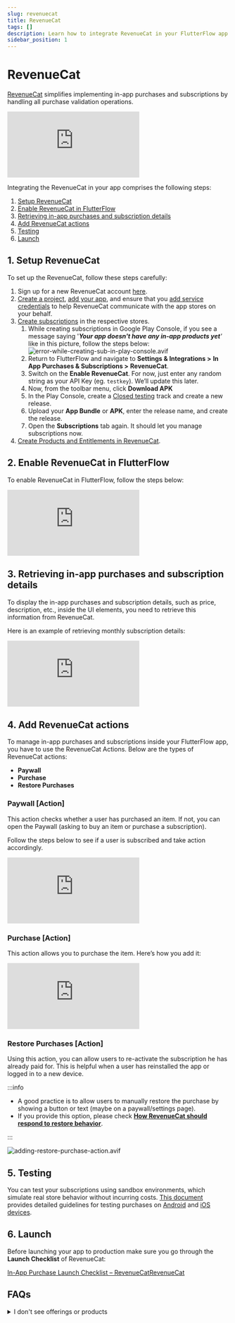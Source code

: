 ```yaml
---
slug: revenuecat
title: RevenueCat
tags: []
description: Learn how to integrate RevenueCat in your FlutterFlow app.
sidebar_position: 1
---
```


# RevenueCat

[RevenueCat](https://www.revenuecat.com/) simplifies implementing in-app purchases and subscriptions by handling all purchase validation operations.

<div style={{
    position: 'relative',
    paddingBottom: 'calc(56.67989417989418% + 41px)', // Keeps the aspect ratio and additional padding
    height: 0,
    width: '100%'}}>
    <iframe 
        src="https://demo.arcade.software/z3Fw57EiyR05PY6OPMG6?embed&show_copy_link=true"
        title=""
        style={{
            position: 'absolute',
            top: 0,
            left: 0,
            width: '100%',
            height: '100%',
            colorScheme: 'light'
        }}
        frameborder="0"
        loading="lazy"
        webkitAllowFullScreen
        mozAllowFullScreen
        allowFullScreen
        allow="clipboard-write">
    </iframe>
</div>
<p></p>

Integrating the RevenueCat in your app comprises the following steps:

1. [Setup RevenueCat](#1-setup-revenuecat)
2. [Enable RevenueCat in FlutterFlow](#2-enable-revenuecat-in-flutterflow)
3. [Retrieving in-app purchases and subscription details](#3-retrieving-in-app-purchases-and-subscription-details)
4. [Add RevenueCat actions](#4-add-revenuecat-actions)
5. [Testing](#5-testing)
6. [Launch](#6-launch)

## 1. Setup RevenueCat

To set up the RevenueCat, follow these steps carefully:

1. Sign up for a new RevenueCat account [here](https://app.revenuecat.com/).
2. [Create a project](https://www.revenuecat.com/docs/getting-started/quickstart#%EF%B8%8F-create-a-project), [add your app](https://www.revenuecat.com/docs/getting-started/quickstart#%EF%B8%8F-add-an-app--platform), and ensure that you [add service credentials](https://www.revenuecat.com/docs/getting-started/quickstart#%EF%B8%8F-service-credentials) to help RevenueCat communicate with the app stores on your behalf.
3. [Create subscriptions](https://www.revenuecat.com/docs/getting-started/quickstart#%EF%B8%8F-store-setup) in the respective stores.
    1. While creating subscriptions in Google Play Console, if you see a message saying '***Your app doesn't have any in-app products yet**'* like in this picture, follow the steps below:
    ![error-while-creating-sub-in-play-console.avif](error-while-creating-sub-in-play-console.avif)
    2. Return to FlutterFlow and navigate to **Settings & Integrations >** **In App Purchases & Subscriptions >** **RevenueCat**.
    3. Switch on the **Enable RevenueCat**. For now, just enter any random string as your API Key (eg. `testkey`). We’ll update this later.
    4. Now, from the toolbar menu, click **Download APK** 
    5. In the Play Console, create a [Closed testing](https://play.google.com/console/about/closed-testing/) track and create a new release.
    6. Upload your **App Bundle** or **APK**, enter the release name, and create the release.
    7. Open the **Subscriptions** tab again. It should let you manage subscriptions now.
4. [Create Products and Entitlements in RevenueCat](https://www.revenuecat.com/docs/getting-started/quickstart#%EF%B8%8F-configure-products-and-entitlements-in-revenuecat).

## 2. Enable RevenueCat in FlutterFlow

To enable RevenueCat in FlutterFlow, follow the steps below:

<div style={{
    position: 'relative',
    paddingBottom: 'calc(56.67989417989418% + 41px)', // Keeps the aspect ratio and additional padding
    height: 0,
    width: '100%'}}>
    <iframe 
        src="https://demo.arcade.software/sKSpoidCReEDlikhUbs3?embed&show_copy_link=true"
        title=""
        style={{
            position: 'absolute',
            top: 0,
            left: 0,
            width: '100%',
            height: '100%',
            colorScheme: 'light'
        }}
        frameborder="0"
        loading="lazy"
        webkitAllowFullScreen
        mozAllowFullScreen
        allowFullScreen
        allow="clipboard-write">
    </iframe>
</div>
<p></p>

## 3. Retrieving in-app purchases and subscription details

To display the in-app purchases and subscription details, such as price, description, etc., inside the UI elements, you need to retrieve this information from RevenueCat.

Here is an example of retrieving monthly subscription details:

<div style={{
    position: 'relative',
    paddingBottom: 'calc(56.67989417989418% + 41px)', // Keeps the aspect ratio and additional padding
    height: 0,
    width: '100%'}}>
    <iframe 
        src="https://demo.arcade.software/r5RpyXZaWp7n6DTikrHx?embed&show_copy_link=true"
        title=""
        style={{
            position: 'absolute',
            top: 0,
            left: 0,
            width: '100%',
            height: '100%',
            colorScheme: 'light'
        }}
        frameborder="0"
        loading="lazy"
        webkitAllowFullScreen
        mozAllowFullScreen
        allowFullScreen
        allow="clipboard-write">
    </iframe>
</div>
<p></p>

## 4. Add RevenueCat actions

To manage in-app purchases and subscriptions inside your FlutterFlow app, you have to use the RevenueCat Actions. Below are the types of RevenueCat actions:

- **Paywall**
- **Purchase**
- **Restore Purchases**

### Paywall [Action]

This action checks whether a user has purchased an item. If not, you can open the Paywall (asking to buy an item or purchase a subscription).

Follow the steps below to see if a user is subscribed and take action accordingly.

<div style={{
    position: 'relative',
    paddingBottom: 'calc(56.67989417989418% + 41px)', // Keeps the aspect ratio and additional padding
    height: 0,
    width: '100%'}}>
    <iframe 
        src="https://demo.arcade.software/0m0oeM9PRbe7e5JbapCf?embed&show_copy_link=true"
        title=""
        style={{
            position: 'absolute',
            top: 0,
            left: 0,
            width: '100%',
            height: '100%',
            colorScheme: 'light'
        }}
        frameborder="0"
        loading="lazy"
        webkitAllowFullScreen
        mozAllowFullScreen
        allowFullScreen
        allow="clipboard-write">
    </iframe>
</div>
<p></p>

### Purchase [Action]

This action allows you to purchase the item. Here’s how you add it:

<div style={{
    position: 'relative',
    paddingBottom: 'calc(56.67989417989418% + 41px)', // Keeps the aspect ratio and additional padding
    height: 0,
    width: '100%'}}>
    <iframe 
        src="https://demo.arcade.software/95HnVG5vM9J7gi73vjxW?embed&show_copy_link=true"
        title=""
        style={{
            position: 'absolute',
            top: 0,
            left: 0,
            width: '100%',
            height: '100%',
            colorScheme: 'light'
        }}
        frameborder="0"
        loading="lazy"
        webkitAllowFullScreen
        mozAllowFullScreen
        allowFullScreen
        allow="clipboard-write">
    </iframe>
</div>
<p></p>

### Restore Purchases [Action]

Using this action, you can allow users to re-activate the subscription he has already paid for. This is helpful when a user has reinstalled the app or logged in to a new device.

:::info

- A good practice is to allow users to manually restore the purchase by showing a button or text (maybe on a paywall/settings page).
- If you provide this option, please check [**How RevenueCat should respond to restore behavior**](https://www.revenuecat.com/docs/restoring-purchases#restore-behavior).

:::

![adding-restore-purchase-action.avif](adding-restore-purchase-action.avif)

## 5. Testing

You can test your subscriptions using sandbox environments, which simulate real store behavior without incurring costs. [This document](https://www.revenuecat.com/docs/test-and-launch/sandbox) provides detailed guidelines for testing purchases on [Android](https://www.revenuecat.com/docs/test-and-launch/sandbox/google-play-store) and [iOS devices](https://www.revenuecat.com/docs/test-and-launch/sandbox/apple-app-store).

## 6. Launch

Before launching your app to production make sure you go through the **Launch Checklist** of RevenueCat:

[In-App Purchase Launch Checklist – RevenueCatRevenueCat](https://docs.revenuecat.com/docs/launch-checklist)

## FAQs

<details>
<summary>I don't see offerings or products</summary>
<p>
If you're testing in the sandbox and the products are not retrieved from Apple/Google, it's likely a configuration issue. To resolve this, ensure the following:

1. The product identifier set in RevenueCat matches exactly with the store.
2. You're testing on a physical device and not a simulator.
3. The bundle ID in Xcode [iOS] or package name [Google] matches what's in App Store Connect or Google Play Developer console.

For iOS only, ensure that products are in the 'Ready To Submit' or 'Approved' state, you've signed your 'Paid Applications Agreement', and you're not using a StoreKit Configuration file.

For Google only, ensure that the subscription product is in the Active state, your app is published on a closed track, and you've added a tester.

See more details [here](https://community.revenuecat.com/sdks-51/why-are-offerings-or-products-empty-124).
</p>
</details>


